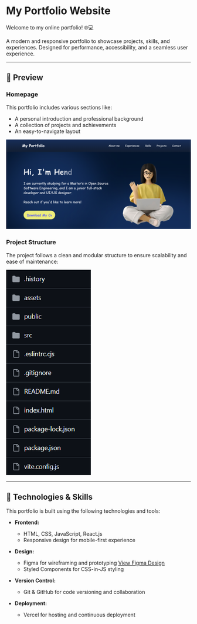 # My Portfolio Website

Welcome to my online portfolio! 🌐💻  

A modern and responsive portfolio to showcase projects, skills, and experiences. Designed for performance, accessibility, and a seamless user experience.  
 
 ---

## 📸 Preview  
### Homepage  

This portfolio includes various sections like:
- A personal introduction and professional background
- A collection of projects and achievements
- An easy-to-navigate layout
  
![Homepage](public/home.png)  

### Project Structure 
The project follows a clean and modular structure to ensure scalability and ease of maintenance:

![Project Structure](public/strecture.png)  

---

## 🚀 Technologies & Skills  

This portfolio is built using the following technologies and tools:

- **Frontend:** 
  - HTML, CSS, JavaScript, React.js  
  - Responsive design for mobile-first experience
- **Design:** 
  - Figma for wireframing and prototyping [View Figma Design](https://www.figma.com/design/vjlUz3St5l6a5yp7LK0wuX/Portfolio?node-id=34-871&t=YHIgNufOtI7PXsTX-0)
  - Styled Components for CSS-in-JS styling
  
- **Version Control:**
  - Git & GitHub for code versioning and collaboration
- **Deployment:** 
  - Vercel for hosting and continuous deployment


